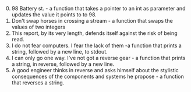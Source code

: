  0. 98 Battery st. - a function that takes a pointer to an int as parameter and updates the value it points to to 98.
1. Don't swap horses in crossing a stream  - a function that swaps the values of two integers
2. This report, by its very length, defends itself against the risk of being read.
3. I do not fear computers. I fear the lack of them  -a function that prints a string, followed by a new line, to stdout.
4. I can only go one way. I've not got a reverse gear -  a function that prints a string, in reverse, followed by a new line.
5. A good engineer thinks in reverse and asks himself about the stylistic consequences of the components and systems he propose - a function that reverses a string. 

